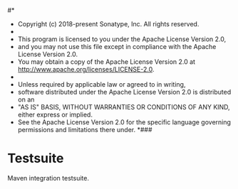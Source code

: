 #*
 * Copyright (c) 2018-present Sonatype, Inc. All rights reserved.
 *
 * This program is licensed to you under the Apache License Version 2.0,
 * and you may not use this file except in compliance with the Apache License Version 2.0.
 * You may obtain a copy of the Apache License Version 2.0 at http://www.apache.org/licenses/LICENSE-2.0.
 *
 * Unless required by applicable law or agreed to in writing,
 * software distributed under the Apache License Version 2.0 is distributed on an
 * "AS IS" BASIS, WITHOUT WARRANTIES OR CONDITIONS OF ANY KIND, either express or implied.
 * See the Apache License Version 2.0 for the specific language governing permissions and limitations there under.
 *###
# Testsuite

Maven integration testsuite.
